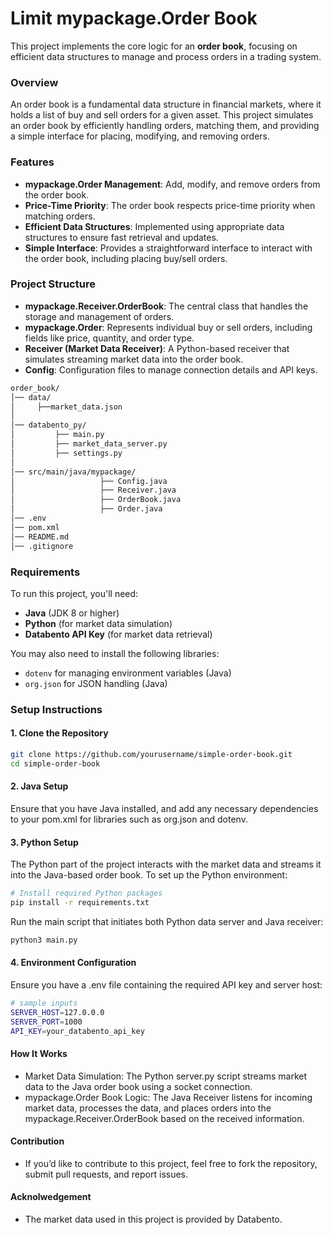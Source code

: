 # Limit mypackage.Order Book

This project implements the core logic for an **order book**, focusing on efficient data structures to manage and process orders in a trading system.

### Overview
An order book is a fundamental data structure in financial markets, where it holds a list of buy and sell orders for a given asset. This project simulates an order book by efficiently handling orders, matching them, and providing a simple interface for placing, modifying, and removing orders.

### Features
- **mypackage.Order Management**: Add, modify, and remove orders from the order book.
- **Price-Time Priority**: The order book respects price-time priority when matching orders.
- **Efficient Data Structures**: Implemented using appropriate data structures to ensure fast retrieval and updates.
- **Simple Interface**: Provides a straightforward interface to interact with the order book, including placing buy/sell orders.

### Project Structure
- **mypackage.Receiver.OrderBook**: The central class that handles the storage and management of orders.
- **mypackage.Order**: Represents individual buy or sell orders, including fields like price, quantity, and order type.
- **Receiver (Market Data Receiver)**: A Python-based receiver that simulates streaming market data into the order book.
- **Config**: Configuration files to manage connection details and API keys.

```bash
order_book/
│── data/
│     ├──market_data.json
│ 
│── databento_py/
│         ├── main.py
│         ├── market_data_server.py
│         ├── settings.py
│ 
│── src/main/java/mypackage/
│                   ├── Config.java
│                   ├── Receiver.java
│                   ├── OrderBook.java
│                   ├── Order.java
│── .env
│── pom.xml
│── README.md
│── .gitignore
```

### Requirements
To run this project, you'll need:
- **Java** (JDK 8 or higher)
- **Python** (for market data simulation)
- **Databento API Key** (for market data retrieval)

You may also need to install the following libraries:
- `dotenv` for managing environment variables (Java)
- `org.json` for JSON handling (Java)

### Setup Instructions

#### 1. **Clone the Repository**
```bash
git clone https://github.com/yourusername/simple-order-book.git
cd simple-order-book
```

#### 2. **Java Setup**

Ensure that you have Java installed, and add any necessary dependencies to your pom.xml for libraries such as org.json and dotenv.

#### 3. **Python Setup**

The Python part of the project interacts with the market data and streams it into the Java-based order book. To set up the Python environment:
```bash
# Install required Python packages
pip install -r requirements.txt
```
Run the main script that initiates both Python data server and Java receiver:
```bash
python3 main.py
```
#### 4. **Environment Configuration**

Ensure you have a .env file containing the required API key and server host:
```bash
# sample inputs
SERVER_HOST=127.0.0.0
SERVER_PORT=1000
API_KEY=your_databento_api_key
```
#### **How It Works**

* Market Data Simulation: The Python server.py script streams market data to the Java order book using a socket connection.
* mypackage.Order Book Logic: The Java Receiver listens for incoming market data, processes the data, and places orders into the mypackage.Receiver.OrderBook based on the received information.

#### **Contribution** 

* If you’d like to contribute to this project, feel free to fork the repository, submit pull requests, and report issues.

#### **Acknolwedgement**
* The market data used in this project is provided by Databento.